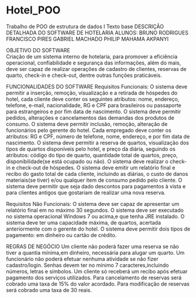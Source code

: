 # Hotel_POO
Trabalho de POO de estrutura de dados I
Texto base
DESCRIÇÃO DETALHADA DO SOFTWARE DE HOTELARIA
ALUNOS: 
BRUNO RODRIGUES
FRANCISCO PIRES
GABRIEL MACHADO
PHILIP MAHAMA AKPANYI
 
OBJETIVO DO SOFTWARE	
  Criação de um sistema interno de hotelaria, para promover a eficiência operacional, confiabilidade e segurança das informações, além do mais, deve ser capaz de realizar operações de cadastro de clientes, reservas de quarto, check-in e check-out, dentre outras funções praticáveis.


FUNCIONALIDADES DO SOFTWARE
Requisitos Funcionais:
  O sistema deve permitir a inserção, remoção, visualização e a retirada de hóspedes do hotel, cada cliente deve conter os seguintes atributos: nome, endereço, telefone, e-mail, nacionalidade, RG e CPF para brasileiros ou passaporte para estrangeiros e por fim data de nascimento.
  O sistema deve permitir pedidos, alterações e cancelamentos das demandas dos produtos de consumo.
  O sistema deve permitir inclusão, remoção, alteração de funcionários pelo gerente do hotel. Cada empregado deve conter os atributos: RG e CPF, número de telefone, nome, endereço, e por fim data de nascimento.
  O sistema deve permitir a reserva de quartos, visualização dos tipos de quartos disponíveis pelo hotel, e preço da diária, seguindo os atributos: código do tipo de quarto, quantidade total de quartos, preço, disponibilidade(se está ocupado ou não).
  O sistema deve realizar o check-in e check-out de hóspedes. 
  O sistema deve emitir um relatório final e recibo do gasto total de cada cliente, incluindo as diárias, o custo de danos materiais(se tiver) e/ou qualquer item de consumo pedido pelo cliente. 
  O sistema deve permitir que seja dado descontos para pagamentos à vista e para clientes antigos que gostariam de realizar uma nova reserva. 


Requisitos Não Funcionais:
	O sistema deve ser capaz de apresentar um relatório final em no máximo 30 segundos.
	O sistema deve ser executado no sistema operacional Windows 7 ou acima,e que tenha JRE instalado.
  O sistema deve ter uma capacidade máxima, de quartos, acertada anteriormente com o gerente do hotel. 
  O sistema deve permitir dois tipos de pagamento: em dinheiro ou cartão de crédito.


REGRAS DE NEGÓCIO
  Um cliente não poderá fazer uma reserva se não tiver a quantia mínima,em dinheiro, necessária para alugar um quarto.
  Um funcionário não poderá efetuar nenhuma atividade se não fizer cadastro/login.
  Senhas devem ter no mínimo 7 caracteres,incluindo números, letras e símbolos.
  Um cliente só receberá um recibo após efetuar pagamento dos serviços utilizados.
  Para cancelamento de reservas será cobrado uma taxa de 15% do valor acordado.
  Para modificação de reservas será cobrado uma taxa de 30 reais.






	

